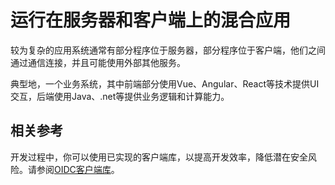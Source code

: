 # 运行在服务器和客户端上的混合应用

较为复杂的应用系统通常有部分程序位于服务器，部分程序位于客户端，他们之间通过通信连接，并且可能使用外部其他服务。

典型地，一个业务系统，其中前端部分使用Vue、Angular、React等技术提供UI交互，后端使用Java、.net等提供业务逻辑和计算能力。

## 相关参考

开发过程中，你可以使用已实现的客户端库，以提高开发效率，降低潜在安全风险。请参阅[OIDC客户端库](../KB/OidcClientLibs.md)。